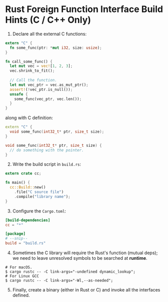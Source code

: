 # Rust Foreign Function Interface Build Hints (C / C++ Only)
1. Declare all the external C functions:
```rust
extern "C" {
  fn some_func(ptr: *mut i32, size: usize);
}

fn call_some_func() {
  let mut vec = vec![1, 2, 3];
  vec.shrink_to_fit();
  
  // Call the function.
  let mut vec_ptr = vec.as_mut_ptr();
  assert!(!vec_ptr.is_null());
  unsafe {
    some_func(vec_ptr, vec.len());
  }
}
```
along with C definition:
```c++
extern "C" {
  void some_func(int32_t* ptr, size_t size);
}

void some_func(int32_t* ptr, size_t size) {
  // do something with the pointer.
}
```

2. Write the build script in `build.rs`:
```rust
extern crate cc;

fn main() {
  cc::Build::new()
    .file("C source file")
    .compile("library name");
}
```

3. Configure the `Cargo.toml`:
```toml
[build-dependencies]
cc = "*"

[package]
# --snip--
build = "build.rs"
```

4. Sometimes the C library will require the Rust's function (mutual deps); we need to leave unresolved symbols to be
    searched at **runtime**.
```shell
# For macOS.
$ cargo rustc -- -C link-args="-undefined dynamic_lookup";
# For Linux GCC
$ cargo rustc -- -C link-args="-Wl,--as-needed";
```

5. Finally, create a binary (either in Rust or C) and invoke all the interfaces defined.